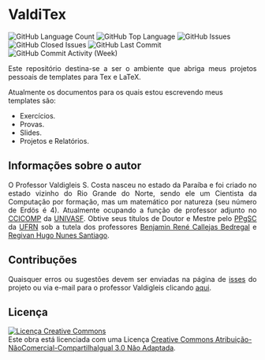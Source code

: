 # ValdiTex

<p align="left">
	<img alt="GitHub Language Count" src="https://img.shields.io/github/languages/count/valdigleis/ValdiTex" />
	<img alt="GitHub Top Language" src="https://img.shields.io/github/languages/top/valdigleis/ValdiTex" />
	<img alt="GitHub Issues" src="https://img.shields.io/github/issues/valdigleis/ValdiTex" />
	<img alt="GitHub Closed Issues" src="https://img.shields.io/github/issues-closed/valdigleis/ValdiTex" />
	<img alt="GitHub Last Commit" src="https://img.shields.io/github/last-commit/valdigleis/ValdiTex" />
	<img alt="GitHub Commit Activity (Week)" src="https://img.shields.io/github/commit-activity/w/valdigleis/ValdiTex" />
</p>

<p align="justify">
Este repositório destina-se a ser o ambiente que abriga meus projetos pessoais de templates para Tex e LaTeX.
</p>

Atualmente os documentos para os quais estou escrevendo meus templates são:

- Exercícios.
- Provas.
- Slides.
- Projetos e Relatórios.

## Informações sobre o autor

<p style="text-align: justify;">
O Professor Valdigleis S. Costa nasceu no estado da Paraíba e foi criado no estado vizinho do Rio Grande do Norte, sendo ele um Cientista da Computação por formação, mas um matemático por natureza (seu número de Erdös é 4). Atualmente ocupando a função de professor adjunto no <a href="https://portais.univasf.edu.br/ccicomp" target="_blank">CCICOMP</a> da <a href="https://portais.univasf.edu.br/" target="_blank">UNIVASF</a>. Obtive seus títulos de Doutor e Mestre pelo <a href="https://sigaa.ufrn.br/sigaa/public/programa/portal.jsf?id=73" target="_blank">PPgSC</a> da <a href="https://www.ufrn.br" target="_blank">UFRN</a> sob a tutela dos professores  <a href="https://lattes.cnpq.br/4601263005352005" target="_blank">Benjamin René Callejas Bedregal</a> e <a href="https://lattes.cnpq.br/7536988783793885" target="_blank">Regivan Hugo Nunes Santiago</a>.
</p>

## Contribuções

<p align="justify">
Quaisquer erros ou sugestões devem ser enviadas na página de <a href="https://github.com/valdigleis/ValdiTex/issues" target="_blank">isses</a> do projeto ou via e-mail para o professor Valdigleis clicando <a href="mailto:valdiglei@mail.com">aqui</a>.
</p>

## Licença

<a rel="license" href="http://creativecommons.org/licenses/by-nc-sa/3.0/"><img alt="Licença Creative Commons" style="border-width:0" src="https://i.creativecommons.org/l/by-nc-sa/3.0/88x31.png" /></a><br />Este obra está licenciada com uma Licença <a rel="license" href="http://creativecommons.org/licenses/by-nc-sa/3.0/">Creative Commons Atribuição-NãoComercial-CompartilhaIgual 3.0 Não Adaptada</a>.
